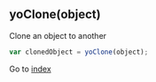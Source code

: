 ## yoClone(object)

Clone an object to another 

```javascript
var clonedObject = yoClone(object);
```

Go to [index](index.md)